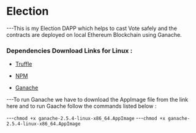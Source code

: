 # Election


---This is my Election DAPP which helps to cast Vote safely and the contracts are deployed on local Ethereum Blockchain using Ganache. 


### Dependencies Download Links for Linux :

+ [Truffle](https://medium.com/@techgeek628/how-to-install-and-execute-truffle-on-an-ubuntu-16-04-7ebb3444707e) 

+ [NPM](https://www.geeksforgeeks.org/installation-of-node-js-on-linux/)

+ [Ganache](https://www.trufflesuite.com/ganache) 

---To run Ganache we have to download the AppImage file from the link here and to run Gaache follow the commands listed below :

---`chmod +x ganache-2.5.4-linux-x86_64.AppImage`
---`chmod +x ganache-2.5.4-linux-x86_64.AppImage`





 

